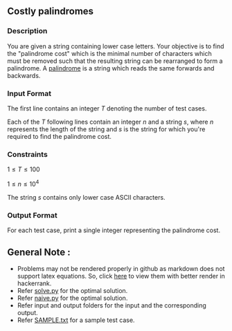 ## Costly palindromes

### Description

You are given a string containing lower case letters.
Your objective is to find the "palindrome cost" which is the minimal number of characters which must be removed such that the resulting string can be rearranged to form a palindrome.
A [palindrome](https://examples.yourdictionary.com/palindrome-examples.html) is a string which reads the same forwards and backwards.

### Input Format

The first line contains an integer $T$ denoting the number of test cases.

Each of the $T$ following lines contain an integer $n$ and a string $s$, where $n$ represents the length of the string and $s$ is the string for which you're required to find the palindrome cost.


### Constraints

$1 \leq T \leq 100$

$1 \leq n \leq 10^4$

The string $s$ contains only lower case ASCII characters.

### Output Format

For each test case, print a single integer representing the palindrome cost.


## General Note :

- Problems may not be rendered properly in github as markdown does not support latex equations. So, click [here](https://www.hackerrank.com/contests/codemania-v2) to view them with better render in hackerrank.
- Refer [solve.py](solve.py) for the optimal solution.
- Refer [naive.py](naive.py) for the optimal solution.
- Refer input and output folders for the input and the corresponding output.
- Refer [SAMPLE.txt](SAMPLE.txt) for a sample test case.



